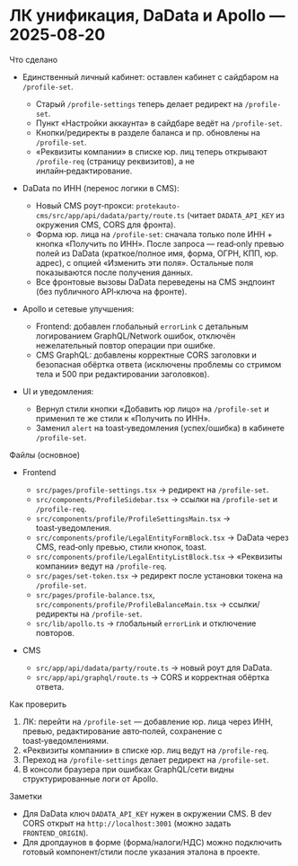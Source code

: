 # ЛК унификация, DaData и Apollo — 2025‑08‑20

Что сделано
- Единственный личный кабинет: оставлен кабинет с сайдбаром на `/profile-set`.
  - Старый `/profile-settings` теперь делает редирект на `/profile-set`.
  - Пункт «Настройки аккаунта» в сайдбаре ведёт на `/profile-set`.
  - Кнопки/редиректы в разделе баланса и пр. обновлены на `/profile-set`.
  - «Реквизиты компании» в списке юр. лиц теперь открывают `/profile-req` (страницу реквизитов), а не инлайн‑редактирование.

- DaData по ИНН (перенос логики в CMS):
  - Новый CMS роут‑прокси: `protekauto-cms/src/app/api/dadata/party/route.ts` (читает `DADATA_API_KEY` из окружения CMS, CORS для фронта).
  - Форма юр. лица на `/profile-set`: сначала только поле ИНН + кнопка «Получить по ИНН». После запроса — read‑only превью полей из DaData (краткое/полное имя, форма, ОГРН, КПП, юр. адрес), с опцией «Изменить эти поля». Остальные поля показываются после получения данных.
  - Все фронтовые вызовы DaData переведены на CMS эндпоинт (без публичного API‑ключа на фронте).

- Apollo и сетевые улучшения:
  - Frontend: добавлен глобальный `errorLink` с детальным логированием GraphQL/Network ошибок, отключён нежелательный повтор операции при ошибке.
  - CMS GraphQL: добавлены корректные CORS заголовки и безопасная обёртка ответа (исключены проблемы со стримом тела и 500 при редактировании заголовков).

- UI и уведомления:
  - Вернул стили кнопки «Добавить юр лицо» на `/profile-set` и применил те же стили к «Получить по ИНН».
  - Заменил `alert` на toast‑уведомления (успех/ошибка) в кабинете `/profile-set`.

Файлы (основное)
- Frontend
  - `src/pages/profile-settings.tsx` → редирект на `/profile-set`.
  - `src/components/ProfileSidebar.tsx` → ссылки на `/profile-set` и `/profile-req`.
  - `src/components/profile/ProfileSettingsMain.tsx` → toast‑уведомления.
  - `src/components/profile/LegalEntityFormBlock.tsx` → DaData через CMS, read‑only превью, стили кнопок, toast.
  - `src/components/profile/LegalEntityListBlock.tsx` → «Реквизиты компании» ведут на `/profile-req`.
  - `src/pages/set-token.tsx` → редирект после установки токена на `/profile-set`.
  - `src/pages/profile-balance.tsx`, `src/components/profile/ProfileBalanceMain.tsx` → ссылки/редиректы на `/profile-set`.
  - `src/lib/apollo.ts` → глобальный `errorLink` и отключение повторов.

- CMS
  - `src/app/api/dadata/party/route.ts` → новый роут для DaData.
  - `src/app/api/graphql/route.ts` → CORS и корректная обёртка ответа.

Как проверить
1) ЛК: перейти на `/profile-set` — добавление юр. лица через ИНН, превью, редактирование авто‑полей, сохранение с toast‑уведомлениями.
2) «Реквизиты компании» в списке юр. лиц ведут на `/profile-req`.
3) Переход на `/profile-settings` делает редирект на `/profile-set`.
4) В консоли браузера при ошибках GraphQL/сети видны структурированные логи от Apollo.

Заметки
- Для DaData ключ `DADATA_API_KEY` нужен в окружении CMS. В dev CORS открыт на `http://localhost:3001` (можно задать `FRONTEND_ORIGIN`).
- Для дропдаунов в форме (форма/налоги/НДС) можно подключить готовый компонент/стили после указания эталона в проекте.

